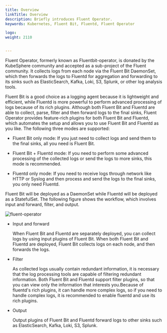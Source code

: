 ```yaml
---
title: Overview
linkTitle: Overview
description: Briefly introduces Fluent Operator.
keywords: Kubernetes, Fluent Bit, Fluentd, Fluent Operator

logo: 
weight: 2110


---
```


Fluent Operator, formerly known as Fluentbit-operator, is donated by the KubeSphere community and accepted as a sub-project of the Fluent community. It collects logs from each node via the Fluent Bit DaemonSet, which then forwards the logs to Fluentd for aggregation and forwarding to its sinks such as ElasticSearch, Kafka, Loki, S3, Splunk, or other log analysis tools.

Fluent Bit is a good choice as a logging agent because it is lightweight and efficient, while Fluentd is more powerful to perform advanced processing of logs because of its rich plugins. Although both Fluent Bit and Fluentd are able to collect, parse, filter and then forward logs to the final sinks, Fluent Operator provides feature-rich plugins for both Fluent Bit and Fluentd, which automates the setup and allows you to use  Fluent Bit and Fluentd as you like. The following three modes are supported:

- Fluent Bit only mode: If you just need to collect logs and send them to the final sinks, all you need is Fluent Bit.

- Fluent Bit + Fluentd mode: If you need to perform some advanced processing of the collected logs or send the logs to more sinks, this mode is recommended.
- Fluentd only mode: If you need to receive logs through network like HTTP or Syslog and then process and send the logs to the final sinks, you only need Fluentd.

Fluent Bit will be deployed as a DaemonSet while Fluentd will be deployed as a StatefulSet. The following figure shows the workflow, which involves input and forward, filter, and output.

![fluent-operator](/Users/bettygogo/Documents/GitHub/fluent-operator/docs/images/fluent-operator.svg)

- Input and forward

  When Fluent Bit and Fluentd are separately deployed, you can collect logs by using input plugins of Fluent Bit. When both Fluent Bit and Fluentd are deployed, Fluent Bit collects logs on each node, and then forwards the logs.

- Filter

  As collected logs usually contain redundant information, it is necessary that the log processing tools are capable of filtering redundant information. Both Fluent Bit and Fluentd support filter plugins, so that you can view only the information that interests you.Because of fluentd's rich plugins, it can handle more complex logs, so if you need to handle complex logs, it is recommended to enable fluentd and use its rich plugins.

- Output

  Output plugins of Fluent Bit and Fluentd forward logs to other sinks such as ElasticSearch, Kafka, Loki, S3, Splunk.


